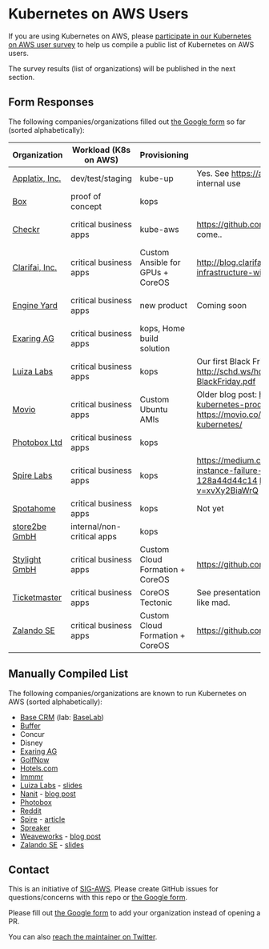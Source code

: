 # Kubernetes on AWS Users

If you are using Kubernetes on AWS, please [participate in our Kubernetes on AWS user survey](https://docs.google.com/a/zalando.de/forms/d/e/1FAIpQLScrZkcCP8lfAuxZcWOzEmAIP0XCO5PtnfJbU0lFLx8D2-EdNg/viewform)
to help us compile a public list of Kubernetes on AWS users.

The survey results (list of organizations) will be published in the next section.

## Form Responses

The following companies/organizations filled out [the Google form](https://docs.google.com/a/zalando.de/forms/d/e/1FAIpQLScrZkcCP8lfAuxZcWOzEmAIP0XCO5PtnfJbU0lFLx8D2-EdNg/viewform) so far (sorted alphabetically):

<!-- TABLE_START -->
| Organization | Workload (K8s on AWS) | Provisioning | More Info | Location |
|---|---|---|---|---|
| [Applatix, Inc.](https://www.applatix.com) | dev/test/staging | kube-up | Yes. See https://applatix.com/blog/ for various articles on our internal use | Sunnyvale, California. |
| [Box](http://www.box.com) | proof of concept | kops |  | Redwood City, CA |
| [Checkr](http://checkr.com) | critical business apps | kube-aws | https://github.com/checkr/fluentd-firehose  and more to come.. | San Francisco, CA |
| [Clarifai, Inc.](https://clarifai.com) | critical business apps | Custom Ansible for GPUs + CoreOS | http://blog.clarifai.com/how-to-scale-your-gpu-cloud-infrastructure-with-kubernetes/ | New York City (HQ), San Francisco |
| [Engine Yard](http://engineyard.com) | critical business apps | new product | Coming soon | San Francisco, CA |
| [Exaring AG](http://waipu.tv) | critical business apps | kops, Home build solution |  | München, Karlsruhe, Berlin |
| [Luiza Labs](http://luizalabs.com) | critical business apps | kops | Our first Black Friday with critical apps on Kubernetes: http://schd.ws/hosted_files/cloudnativeeu2017/10/KubeCon-BlackFriday.pdf | São Paulo, Brazil |
| [Movio](https://movio.co/) | critical business apps | Custom Ubuntu AMIs | Older blog post: https://movio.co/blog/6-months-kubernetes-production/ Prometheus + Kubernetes: https://movio.co/blog/prometheus-service-discovery-kubernetes/ | Auckland, New Zealand |
| [Photobox Ltd](http://group.photobox.com) | critical business apps | kops |  | London |
| [Spire Labs](http://spirelabs.co (also spire.me)) | critical business apps | kops | https://medium.com/spire-labs/mitigating-an-aws-instance-failure-with-the-magic-of-kubernetes-128a44d44c14 https://www.youtube.com/watch?v=xvXy2BiaWrQ | Chattanooga, TN |
| [Spotahome](http://www.spotahome.com) | critical business apps | kops | Not yet | Madrid, Spain |
| [store2be GmbH](https://tech.store2be.com) | internal/non-critical apps | kops |  | Berlin, Germany |
| [Stylight GmbH](https://www.stylight.com) | critical business apps | Custom Cloud Formation + CoreOS | https://github.com/stylight/etcd-bootstrap | Munich |
| [Ticketmaster](http://www.ticketmaster.com) | critical business apps | CoreOS Tectonic | See presentations from KubeCon & KubeCon EU. It's growing like mad. | Los Angeles, CA |
| [Zalando SE](https://tech.zalando.com) | critical business apps | Custom Cloud Formation + CoreOS | https://github.com/zalando-incubator/kubernetes-on-aws | Berlin, Germany |
<!-- TABLE_END -->


## Manually Compiled List

The following companies/organizations are known to run Kubernetes on AWS (sorted alphabetically):

* [Base CRM](https://getbase.com) (lab: [BaseLab](https://lab.getbase.com))
* [Buffer](https://buffer.com)
* Concur
* Disney
* [Exaring AG](https://waipu.tv)
* [GolfNow](https://www.youtube.com/watch?v=MBDog4ivBHI&list=PLj6h78yzYM2PqgIGU1Qmi8nY7dqn9PCr4&index=74)
* [Hotels.com](https://hotels.com)
* [Immmr](https://www.immmr.com/)
* [Luiza Labs](http://luizalabs.com/) - [slides](https://schd.ws/hosted_files/cloudnativeeu2017/10/KubeCon-BlackFriday.pdf)
* [Nanit](https://www.nanit.com/) - [blog post](https://railsadventures.wordpress.com/2015/12/06/why-we-chose-kubernetes-over-ecs/)
* [Photobox](http://group.photobox.com)
* [Reddit](https://www.reddit.com/)
* [Spire](https://spire.me/) - [article](https://thenewstack.io/kubernetes-credited-saving-spire-service-s3-outage/)
* [Spreaker](https://www.spreaker.com/)
* [Weaveworks](https://weave.works) - [blog post](https://www.weave.works/provisioning-lifecycle-production-ready-kubernetes-cluster/)
* [Zalando SE](https://tech.zalando.com/) - [slides](https://www.slideshare.net/try_except_/kubernetes-on-aws-at-europes-leading-online-fashion-platform)

## Contact

This is an initiative of [SIG-AWS](https://github.com/kubernetes/community/tree/master/sig-aws).
Please create GitHub issues for questions/concerns with this repo or [the Google form](https://docs.google.com/a/zalando.de/forms/d/e/1FAIpQLScrZkcCP8lfAuxZcWOzEmAIP0XCO5PtnfJbU0lFLx8D2-EdNg/viewform).

Please fill out [the Google form](https://docs.google.com/a/zalando.de/forms/d/e/1FAIpQLScrZkcCP8lfAuxZcWOzEmAIP0XCO5PtnfJbU0lFLx8D2-EdNg/viewform) to add your organization instead of opening a PR.

You can also [reach the maintainer on Twitter](https://twitter.com/try_except_).
